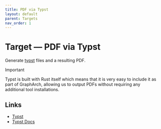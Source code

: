 ```yaml
---
title: PDF via Typst
layout: default
parent: Targets
nav_order: 1
---
```


# Target &mdash; PDF via Typst

Generate [typst](https://typst.app) files and a resulting PDF.

> [!IMPORTANT]
> Typst is built with Rust itself which means that it
> is very easy to include it as part of GraphArch,
> allowing us to output PDFs without requiring any
> additional tool installations.

## Links

- [Typst](https://typst.app/)
- [Typst Docs](https://typst.app/docs/)
